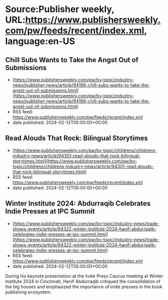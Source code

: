 # Source:Publisher weekly, URL:https://www.publishersweekly.com/pw/feeds/recent/index.xml, language:en-US

## Chill Subs Wants to Take the Angst Out of Submissions
 - [https://www.publishersweekly.com/pw/by-topic/industry-news/publisher-news/article/94166-chill-subs-wants-to-take-the-angst-out-of-submissions.html](https://www.publishersweekly.com/pw/by-topic/industry-news/publisher-news/article/94166-chill-subs-wants-to-take-the-angst-out-of-submissions.html)
 - RSS feed: https://www.publishersweekly.com/pw/feeds/recent/index.xml
 - date published: 2024-02-12T05:00:00+00:00



## Read Alouds That Rock: Bilingual Storytimes
 - [https://www.publishersweekly.com/pw/by-topic/childrens/childrens-industry-news/article/94301-read-alouds-that-rock-bilingual-storytimes.html](https://www.publishersweekly.com/pw/by-topic/childrens/childrens-industry-news/article/94301-read-alouds-that-rock-bilingual-storytimes.html)
 - RSS feed: https://www.publishersweekly.com/pw/feeds/recent/index.xml
 - date published: 2024-02-12T05:00:00+00:00



## Winter Institute 2024: Abdurraqib Celebrates Indie Presses at IPC Summit
 - [https://www.publishersweekly.com/pw/by-topic/industry-news/trade-shows-events/article/94322-winter-institute-2024-hanif-abdurraqib-celebrates-indie-presses-at-ipc-summit.html](https://www.publishersweekly.com/pw/by-topic/industry-news/trade-shows-events/article/94322-winter-institute-2024-hanif-abdurraqib-celebrates-indie-presses-at-ipc-summit.html)
 - RSS feed: https://www.publishersweekly.com/pw/feeds/recent/index.xml
 - date published: 2024-02-12T05:00:00+00:00

During his keynote presentation at the Indie Press Caucus meeting at Winter Institute 2024 in Cincinnati, Hanif Abdurraqib critiqued the consolidation of the big houses and emphasized the importance of indie presses in the book publishing ecosystem.

